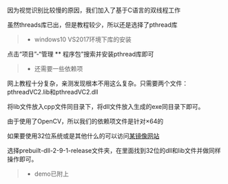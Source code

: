 因为视觉识别比较慢的原因，我们加入了基于C语言的双线程工作

虽然threads库已出，但是教程较少，所以还是选择了pthread库

> * windows10 VS2017环境下库的安装

点击“项目”-“管理 ** 程序包”搜索并安装pthread库即可

> * 还需要一些依赖项

网上教程十分复杂，亲测发现根本不用这么复杂。只需要两个文件：pthreadVC2.lib和pthreadVC2.dll

将lib文件放入cpp文件同目录下，将dll文件放入生成的exe同目录下即可。

由于使用了OpenCV，所以我们的依赖项文件是针对×64的

如果要使用32位系统或是其他什么的可以访问[某镜像网站](http://www.mirrorservice.org/sites/sourceware.org/pub/pthreads-win32)

选择prebuilt-dll-2-9-1-release文件夹，在里面找到32位的dll和lib文件并做同样操作即可。

> * demo已附上
